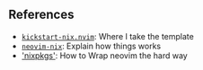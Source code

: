 ## References

- [`kickstart-nix.nvim`](https://github.com/mrcjkb/kickstart-nix.nvim):
  Where I take the template
- [`neovim-nix`](https://primamateria.github.io/blog/neovim-nix/):
  Explain how things works
- ['nixpkgs'](https://github.com/NixOS/nixpkgs/blob/master/pkgs/applications/editors/neovim/tests/default.nix):
  How to Wrap neovim the hard way
